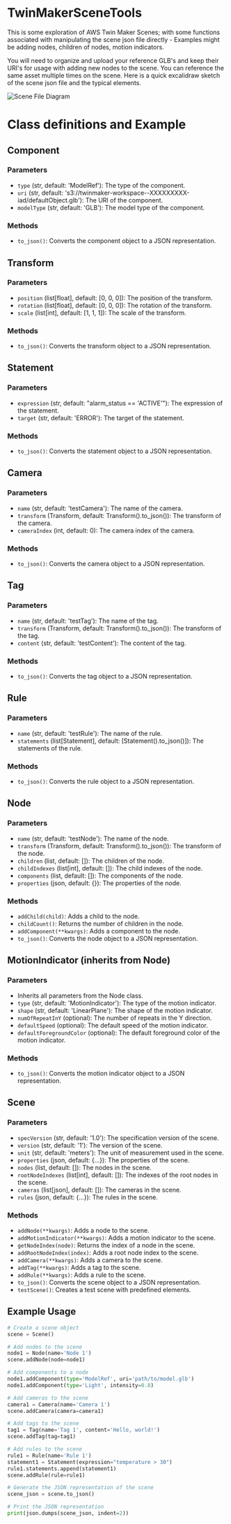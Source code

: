 # TwinMakerSceneTools
This is some exploration of AWS Twin Maker Scenes; with some functions associated with manipulating the scene json file directly - Examples might be adding nodes, children of nodes, motion indicators.

You will need to organize and upload your reference GLB's and keep their URI's for usage with adding new nodes to the scene. 
You can reference the same asset multiple times on the scene. Here is a quick excalidraw sketch of the scene json file and the typical elements.

![Scene File Diagram](sceneDiagram.png)


# Class definitions and Example

## Component
### Parameters
- `type` (str, default: 'ModelRef'): The type of the component.
- `uri` (str, default: 's3://twinmaker-workspace-<your workspace name>-XXXXXXXXX-iad/defaultObject.glb'): The URI of the component.
- `modelType` (str, default: 'GLB'): The model type of the component.

### Methods
- `to_json()`: Converts the component object to a JSON representation.

## Transform
### Parameters
- `position` (list[float], default: [0, 0, 0]): The position of the transform.
- `rotation` (list[float], default: [0, 0, 0]): The rotation of the transform.
- `scale` (list[int], default: [1, 1, 1]): The scale of the transform.

### Methods
- `to_json()`: Converts the transform object to a JSON representation.

## Statement
### Parameters
- `expression` (str, default: "alarm_status == 'ACTIVE'"): The expression of the statement.
- `target` (str, default: 'ERROR'): The target of the statement.

### Methods
- `to_json()`: Converts the statement object to a JSON representation.

## Camera
### Parameters
- `name` (str, default: 'testCamera'): The name of the camera.
- `transform` (Transform, default: Transform().to_json()): The transform of the camera.
- `cameraIndex` (int, default: 0): The camera index of the camera.

### Methods
- `to_json()`: Converts the camera object to a JSON representation.

## Tag
### Parameters
- `name` (str, default: 'testTag'): The name of the tag.
- `transform` (Transform, default: Transform().to_json()): The transform of the tag.
- `content` (str, default: 'testContent'): The content of the tag.

### Methods
- `to_json()`: Converts the tag object to a JSON representation.

## Rule
### Parameters
- `name` (str, default: 'testRule'): The name of the rule.
- `statements` (list[Statement], default: [Statement().to_json()]): The statements of the rule.

### Methods
- `to_json()`: Converts the rule object to a JSON representation.

## Node
### Parameters
- `name` (str, default: 'testNode'): The name of the node.
- `transform` (Transform, default: Transform().to_json()): The transform of the node.
- `children` (list, default: []): The children of the node.
- `childIndexes` (list[int], default: []): The child indexes of the node.
- `components` (list, default: []): The components of the node.
- `properties` (json, default: {}): The properties of the node.

### Methods
- `addChild(child)`: Adds a child to the node.
- `childCount()`: Returns the number of children in the node.
- `addComponent(**kwargs)`: Adds a component to the node.
- `to_json()`: Converts the node object to a JSON representation.

## MotionIndicator (inherits from Node)
### Parameters
- Inherits all parameters from the Node class.
- `type` (str, default: 'MotionIndicator'): The type of the motion indicator.
- `shape` (str, default: 'LinearPlane'): The shape of the motion indicator.
- `numOfRepeatInY` (optional): The number of repeats in the Y direction.
- `defaultSpeed` (optional): The default speed of the motion indicator.
- `defaultForegroundColor` (optional): The default foreground color of the motion indicator.

### Methods
- `to_json()`: Converts the motion indicator object to a JSON representation.

## Scene
### Parameters
- `specVersion` (str, default: '1.0'): The specification version of the scene.
- `version` (str, default: '1'): The version of the scene.
- `unit` (str, default: 'meters'): The unit of measurement used in the scene.
- `properties` (json, default: {...}): The properties of the scene.
- `nodes` (list, default: []): The nodes in the scene.
- `rootNodeIndexes` (list[int], default: []): The indexes of the root nodes in the scene.
- `cameras` (list[json], default: []): The cameras in the scene.
- `rules` (json, default: {...}): The rules in the scene.

### Methods
- `addNode(**kwargs)`: Adds a node to the scene.
- `addMotionIndicator(**kwargs)`: Adds a motion indicator to the scene.
- `getNodeIndex(node)`: Returns the index of a node in the scene.
- `addRootNodeIndex(index)`: Adds a root node index to the scene.
- `addCamera(**kwargs)`: Adds a camera to the scene.
- `addTag(**kwargs)`: Adds a tag to the scene.
- `addRule(**kwargs)`: Adds a rule to the scene.
- `to_json()`: Converts the scene object to a JSON representation.
- `testScene()`: Creates a test scene with predefined elements.

## Example Usage
```python
# Create a scene object
scene = Scene()

# Add nodes to the scene
node1 = Node(name='Node 1')
scene.addNode(node=node1)

# Add components to a node
node1.addComponent(type='ModelRef', uri='path/to/model.glb')
node1.addComponent(type='Light', intensity=0.8)

# Add cameras to the scene
camera1 = Camera(name='Camera 1')
scene.addCamera(camera=camera1)

# Add tags to the scene
tag1 = Tag(name='Tag 1', content='Hello, world!')
scene.addTag(tag=tag1)

# Add rules to the scene
rule1 = Rule(name='Rule 1')
statement1 = Statement(expression="temperature > 30")
rule1.statements.append(statement1)
scene.addRule(rule=rule1)

# Generate the JSON representation of the scene
scene_json = scene.to_json()

# Print the JSON representation
print(json.dumps(scene_json, indent=2))
